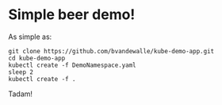 # Simple beer demo!

As simple as:

```
git clone https://github.com/bvandewalle/kube-demo-app.git
cd kube-demo-app
kubectl create -f DemoNamespace.yaml
sleep 2
kubectl create -f .
```
Tadam!
